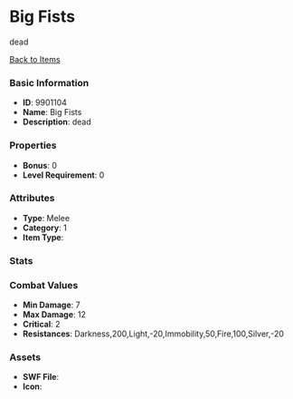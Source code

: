 # Big Fists

dead

[Back to Items](../items.md)

### Basic Information

- **ID**: 9901104
- **Name**: Big Fists
- **Description**: dead

### Properties

- **Bonus**: 0
- **Level Requirement**: 0

### Attributes

- **Type**: Melee
- **Category**: 1
- **Item Type**: 

### Stats


### Combat Values

- **Min Damage**: 7
- **Max Damage**: 12
- **Critical**: 2
- **Resistances**: Darkness,200,Light,-20,Immobility,50,Fire,100,Silver,-20

### Assets

- **SWF File**: 
- **Icon**: 

